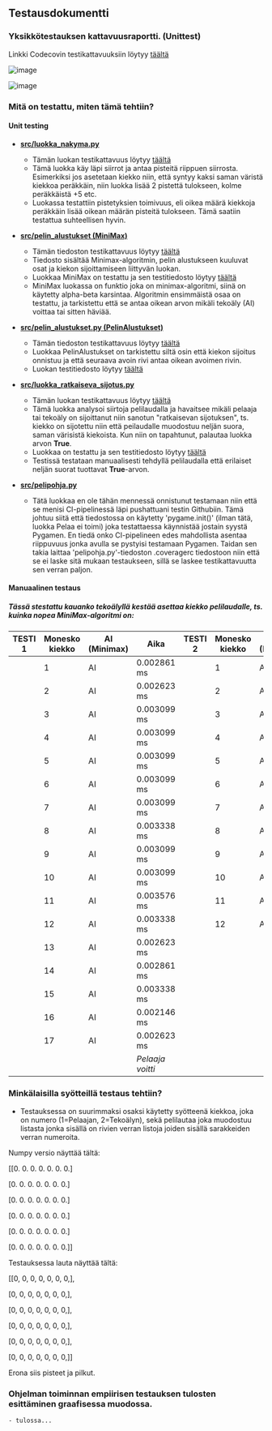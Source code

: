 ## Testausdokumentti

### Yksikkötestauksen kattavuusraportti. (Unittest)
Linkki Codecovin testikattavuuksiin löytyy [täältä](https://app.codecov.io/gh/BananaMayo/Connect4)

![image](https://user-images.githubusercontent.com/101586122/205256364-c59bdcb4-f825-4343-b0a5-007f4a04ebd3.png)

![image](https://user-images.githubusercontent.com/101586122/205256476-b8eb0a92-fdd8-4459-a710-b3c3655ae4f9.png)

### Mitä on testattu, miten tämä tehtiin?

#### Unit testing
* <ins> **src/luokka_nakyma.py** </ins>
  - Tämän luokan testikattavuus löytyy [täältä](https://app.codecov.io/gh/BananaMayo/Connect4/blob/main/src/luokka_nakyma.py)
  - Tämä luokka käy läpi siirrot ja antaa pisteitä riippuen siirrosta. Esimerkiksi jos
asetetaan kiekko niin, että syntyy kaksi saman väristä kiekkoa peräkkäin, niin luokka lisää 2
pistettä tulokseen, kolme peräkkäistä +5 etc.
  - Luokassa testattiin pistetyksien toimivuus, eli oikea määrä kiekkoja peräkkäin lisää oikean määrän pisteitä tulokseen. Tämä saatiin testattua suhteellisen hyvin.

* <ins> **src/pelin_alustukset (MiniMax)** </ins>
  - Tämän tiedoston testikattavuus löytyy [täältä](https://app.codecov.io/gh/BananaMayo/Connect4/blob/main/src/pelin_alustukset.py)
  - Tiedosto sisältää Minimax-algoritmin, pelin alustukseen kuuluvat osat ja kiekon sijoittamiseen liittyvän luokan.
  - Luokkaa MiniMax on testattu ja sen testitiedosto löytyy [täältä](https://github.com/BananaMayo/Connect4/blob/main/src/tests/minimax_test.py)
  - MiniMax luokassa on funktio joka on minimax-algoritmi, siinä on käytetty alpha-beta karsintaa. Algoritmin ensimmäistä osaa on testattu, ja tarkistettu
että se antaa oikean arvon mikäli tekoäly (AI) voittaa tai sitten häviää.

* <ins> **src/pelin_alustukset.py (PelinAlustukset)** </ins>
  - Tämän tiedoston testikattavuus löytyy [täältä](https://app.codecov.io/gh/BananaMayo/Connect4/blob/main/src/pelin_alustukset.py)
  - Luokkaa PelinAlustukset on tarkistettu siltä osin että kiekon sijoitus onnistuu ja että seuraava avoin rivi antaa oikean avoimen rivin.
  - Luokan testitiedosto löytyy [täältä](https://github.com/BananaMayo/Connect4/blob/main/src/tests/pelin_alustukset_test.py)

* <ins> **src/luokka_ratkaiseva_sijotus.py** </ins>
  - Tämän luokan testikattavuus löytyy [täältä](https://app.codecov.io/gh/BananaMayo/Connect4/blob/main/src/luokka_ratkaiseva_sijotus.py)
  - Tämä luokka analysoi siirtoja pelilaudalla ja havaitsee mikäli pelaaja tai tekoäly on sijoittanut niin sanotun "ratkaisevan sijotuksen", ts. kiekko on sijotettu niin että peilaudalle muodostuu neljän suora, saman värisistä kiekoista. Kun niin on tapahtunut, palautaa luokka arvon **True**.
  - Luokkaa on testattu ja sen testitiedosto löytyy [täältä](https://github.com/BananaMayo/Connect4/blob/main/src/tests/ratkaiseva_sijotus_test.py)
  - Testissä testataan manuaalisesti tehdyllä pelilaudalla että erilaiset neljän suorat tuottavat **True**-arvon.

* <ins> **src/pelipohja.py** </ins>
  - Tätä luokkaa en ole tähän mennessä onnistunut testamaan niin että se menisi CI-pipelinessä läpi pushattuani testin Githubiin. Tämä johtuu siitä
 että tiedostossa on käytetty 'pygame.init()' (ilman tätä, luokka Pelaa ei toimi) joka testattaessa käynnistää jostain syystä Pygamen. En tiedä onko CI-pipelineen edes mahdollista asentaa riippuvuus jonka avulla se pystyisi testamaan Pygamen. Taidan sen takia laittaa 'pelipohja.py'-tiedoston .coveragerc tiedostoon niin että se ei laske sitä mukaan testaukseen, sillä se laskee testikattavuutta sen verran paljon.
 

#### Manuaalinen testaus
##### Tässä stestattu kauanko tekoälyllä kestää asettaa kiekko pelilaudalle, ts. kuinka nopea MiniMax-algoritmi on:
| **TESTI 1**|Monesko kiekko | AI (Minimax) | Aika| **TESTI 2**|Monesko kiekko | AI (Minimax) | Aika |
|---|----|-----|-------------|--- |----|-----|-------------|
| | 1 | AI | 0.002861 ms|    | 1 | AI | 0.004053 ms|
| | 2 | AI |  0.002623 ms |  | 2 | AI | 0.002384 ms |
| | 3 | AI | 0.003099 ms |   | 3 | AI | 0.003099 ms |
| | 4 | AI | 0.003099 ms |   | 4 | AI |  0.004292 ms |
| | 5 | AI | 0.003099 ms |   | 5 | AI | 0.003576 ms |
| | 6 | AI | 0.003099 ms |   | 6 | AI | 0.003815 ms |
| | 7 | AI | 0.003099 ms |   | 7 | AI |  0.002861 ms |
| | 8 | AI | 0.003338 ms |   | 8 | AI | 0.002623 ms |
| | 9 | AI | 0.003099 ms |   | 9 | AI | 0.003576 ms |
| | 10 | AI | 0.003099 ms |  | 10 | AI | 0.003576 ms |
| | 11 | AI | 0.003576 ms |  | 11 | AI | 0.00453 ms |
| | 12 | AI | 0.003338 ms |  | 12 | AI | 0.004053 ms |
| | 13 | AI | 0.002623 ms |  | | | *Pelaaja voitti* |
| | 14 | AI | 0.002861 ms |  | | | |
| | 15 | AI | 0.003338 ms |  | | | |
| | 16 | AI | 0.002146 ms |  | | | |
| | 17 | AI | 0.002623 ms |  | | | |
| |  |  | *Pelaaja voitti* |   | | | |



### Minkälaisilla syötteillä testaus tehtiin?
- Testauksessa on suurimmaksi osaksi käytetty syötteenä kiekkoa, joka on numero (1=Pelaajan, 2=Tekoälyn), sekä pelilautaa joka muodostuu listasta jonka 
sisällä on rivien verran listoja joiden sisällä sarakkeiden verran numeroita.

Numpy versio näyttää tältä:

[[0. 0. 0. 0. 0. 0. 0.]

 [0. 0. 0. 0. 0. 0. 0.]
 
 [0. 0. 0. 0. 0. 0. 0.]
 
 [0. 0. 0. 0. 0. 0. 0.]
 
 [0. 0. 0. 0. 0. 0. 0.]
 
 [0. 0. 0. 0. 0. 0. 0.]]
 
 Testauksessa lauta näyttää tältä:
 
 [[0, 0, 0, 0, 0, 0, 0,],
 
 [0, 0, 0, 0, 0, 0, 0,],
 
 [0, 0, 0, 0, 0, 0, 0,],
 
 [0, 0, 0, 0, 0, 0, 0,],
 
 [0, 0, 0, 0, 0, 0, 0,],
 
 [0, 0, 0, 0, 0, 0, 0,]]
 
 Erona siis pisteet ja pilkut.

### Ohjelman toiminnan empiirisen testauksen tulosten esittäminen graafisessa muodossa.
    - tulossa...
